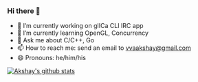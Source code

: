 ### Hi there 👋




- 🔭 I’m currently working on gIICa CLI IRC app
- 🌱 I’m currently learning OpenGL, Concurrency
- 💬 Ask me about C/C++, Go
- 📫 How to reach me: send an email to [vvaakshay@gmail.com](vvaakshay@gmail.com)
- 😄 Pronouns: he/him/his

[![Akshay's github stats](https://github-readme-stats.vercel.app/api?username=akshayaky)](https://github.com/anuraghazra/github-readme-stats)
